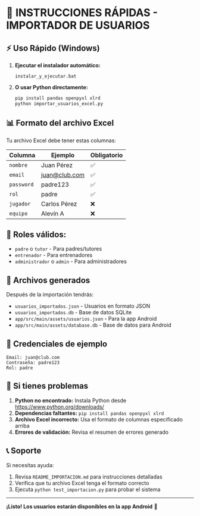 # 🚀 INSTRUCCIONES RÁPIDAS - IMPORTADOR DE USUARIOS

## ⚡ Uso Rápido (Windows)

1. **Ejecutar el instalador automático:**
   ```
   instalar_y_ejecutar.bat
   ```

2. **O usar Python directamente:**
   ```bash
   pip install pandas openpyxl xlrd
   python importar_usuarios_excel.py
   ```

## 📊 Formato del archivo Excel

Tu archivo Excel debe tener estas columnas:

| Columna | Ejemplo | Obligatorio |
|---------|---------|-------------|
| `nombre` | Juan Pérez | ✅ |
| `email` | juan@club.com | ✅ |
| `password` | padre123 | ✅ |
| `rol` | padre | ✅ |
| `jugador` | Carlos Pérez | ❌ |
| `equipo` | Alevín A | ❌ |

## 🎯 Roles válidos:
- `padre` o `tutor` - Para padres/tutores
- `entrenador` - Para entrenadores  
- `administrador` o `admin` - Para administradores

## 📁 Archivos generados

Después de la importación tendrás:
- `usuarios_importados.json` - Usuarios en formato JSON
- `usuarios_importados.db` - Base de datos SQLite
- `app/src/main/assets/usuarios.json` - Para la app Android
- `app/src/main/assets/database.db` - Base de datos para Android

## 🔑 Credenciales de ejemplo

```
Email: juan@club.com
Contraseña: padre123
Rol: padre
```

## 🚨 Si tienes problemas

1. **Python no encontrado:** Instala Python desde https://www.python.org/downloads/
2. **Dependencias faltantes:** `pip install pandas openpyxl xlrd`
3. **Archivo Excel incorrecto:** Usa el formato de columnas especificado arriba
4. **Errores de validación:** Revisa el resumen de errores generado

## 📞 Soporte

Si necesitas ayuda:
1. Revisa `README_IMPORTACION.md` para instrucciones detalladas
2. Verifica que tu archivo Excel tenga el formato correcto
3. Ejecuta `python test_importacion.py` para probar el sistema

---

**¡Listo! Los usuarios estarán disponibles en la app Android** 📱 